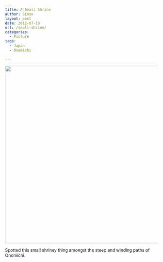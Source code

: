 ```yaml
---
title: A Small Shrine
author: Simon
layout: post
date: 2012-07-18
url: /small-shrine/
categories:
  - Picture
tags:
  - Japan
  - Onomichi

---
```

[<img src="http://sidewalken.com/wp-content/uploads/2012/07/IMG_5836.jpg" alt="" title="A Small Shrine" width="584" class="alignleft size-full wp-image-286" />][1]

Spotted this small shriney thing amongst the steep and winding paths of Onomichi.

 [1]: http://sidewalken.com/wp-content/uploads/2012/07/3.jpg